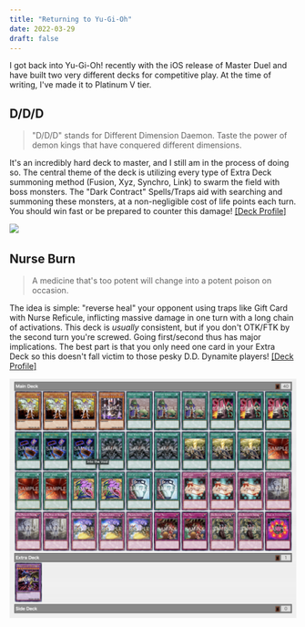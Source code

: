 ```yaml
---
title: "Returning to Yu-Gi-Oh"
date: 2022-03-29
draft: false
---
```


I got back into Yu-Gi-Oh! recently with the iOS release of Master Duel and have built two very different decks for competitive play. At the time of writing, I've made it to Platinum V tier.

## D/D/D

> "D/D/D" stands for Different Dimension Daemon. Taste the power of demon kings that have conquered different dimensions.

It's an incredibly hard deck to master, and I still am in the process of doing so. The central theme of the deck is utilizing every type of Extra Deck summoning method (Fusion, Xyz, Synchro, Link) to swarm the field with boss monsters. The "Dark Contract" Spells/Traps aid with searching and summoning these monsters, at a non-negligible cost of life points each turn. You should win fast or be prepared to counter this damage! [[Deck Profile]](https://www.db.yugioh-card.com/yugiohdb/member_deck.action?cgid=757d76af0a8057ee1f24c54c90ec3062&dno=1&request_locale=en)

<img src="/images/ddd-profile.png" />

## Nurse Burn

> A medicine that's too potent will change into a potent poison on occasion.

The idea is simple: "reverse heal" your opponent using traps like Gift Card with Nurse Reficule, inflicting massive damage in one turn with a long chain of activations. This deck is *usually* consistent, but if you don't OTK/FTK by the second turn you're screwed. Going first/second thus has major implications. The best part is that you only need one card in your Extra Deck so this doesn't fall victim to those pesky D.D. Dynamite players! [[Deck Profile]](http://www.db.yugioh-card.com/yugiohdb/member_deck.action?cgid=757d76af0a8057ee1f24c54c90ec3062&dno=3&request_locale=en)

<img src="/images/nurse-burn-profile.png" />